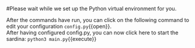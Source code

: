 #Please wait while we set up the Python virtual environment for you.  

After the commands have run, you can click on the following command to edit your configuration `config.py`{{open}}.  
After having configured config.py, you can now click here to start the sardina: `python3 main.py`{{execute}}
